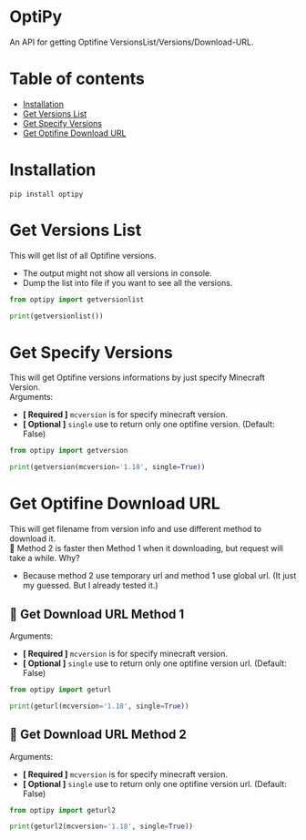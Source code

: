 # OptiPy
An API for getting Optifine VersionsList/Versions/Download-URL.
# Table of contents
- [Installation](#installation)
- [Get Versions List](#get-versions-list)
- [Get Specify Versions](#get-specify-versions)
- [Get Optifine Download URL](#get-optifine-download-url)
# Installation
```
pip install optipy
```
# Get Versions List
This will get list of all Optifine versions.
- The output might not show all versions in console.
- Dump the list into file if you want to see all the versions.
```python
from optipy import getversionlist

print(getversionlist())
```
# Get Specify Versions
This will get Optifine versions informations by just specify Minecraft Version.  
Arguments: 
- **[ Required ]** `mcversion` is for specify minecraft version.
- **[ Optional ]** `single` use to return only one optifine version. (Default: False)  
```python
from optipy import getversion

print(getversion(mcversion='1.18', single=True))
```
# Get Optifine Download URL
This will get filename from version info and use different method to download it.  
💫 Method 2 is faster then Method 1 when it downloading, but request will take a while. Why?  
- Because method 2 use temporary url and method 1 use global url. (It just my guessed. But I already tested it.)
## 🔰 Get Download URL Method 1
Arguments: 
- **[ Required ]** `mcversion` is for specify minecraft version.
- **[ Optional ]** `single` use to return only one optifine version url. (Default: False)  
```python
from optipy import geturl

print(geturl(mcversion='1.18', single=True))
```
## 🔰 Get Download URL Method 2
Arguments: 
- **[ Required ]** `mcversion` is for specify minecraft version.
- **[ Optional ]** `single` use to return only one optifine version url. (Default: False)  
```python
from optipy import geturl2

print(geturl2(mcversion='1.18', single=True))
```
